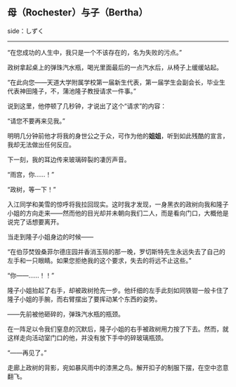 ## 母（Rochester）与子（Bertha）

side：しずく

***

“在您成功的人生中，我只是一个不该存在的，名为失败的污点。”

政树拿起桌上的弹珠汽水瓶，喝光里面最后的一点汽水后，从椅子上缓缓站起。

“在此向您——天道大学附属学校第一届新生代表，第一届学生会副会长，毕业生代表神田隆子，不，蒲池隆子教授请求一件事。”

说到这里，他停顿了几秒钟，才说出了这个“请求”的内容：

“请您不要再来见我。”

明明几分钟前他才将我的身世公之于众，可作为他的**姐姐**，听到如此残酷的宣言，我却无法做出任何反应。

下一刻，我的耳边传来玻璃碎裂的凄厉声音。

“雨宫，你……！”

“政树，等一下！”

入江同学和美雪的惊呼将我拉回现实。这时我才发现，一身黑衣的政树向我和隆子小姐的方向走来——然而他的目光却并未朝向我们二人，而是看向门口，大概他是说完了话想要离开。

当走到隆子小姐身边的时候——

“在伯莎焚毁桑菲尔德庄园并香消玉殒的那一晚，罗切斯特先生永远失去了自己的左手和一只眼睛。如果您拒绝我的这个要求，失去的将远不止这些。”

“你——……！！”

隆子小姐抬起了右手，却被政树抢先一步。他纤细的左手此刻如同铁钳一般卡住了隆子小姐的手腕，而右臂摆出了要挥动某个东西的姿势。

——先前被他砸碎的，弹珠汽水瓶的瓶颈。

在一阵足以令我们窒息的沉默后，隆子小姐的右手被政树用力按了下去。然而，就这样走向活动室门口的他，并没有放下手中的碎玻璃瓶颈。

“——再见了。”

走廊上政树的背影，宛如暴风雨中的漆黑之鸟。解开扣子的制服下摆，在空中恣意翻飞。
